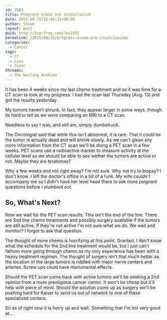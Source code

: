```yaml
---
id: 2581
title: Progress scans are inconclusive
date: 2015-08-15T12:48:33+00:00
author: Shawn
layout: post
guid: http://top-frog.com/?p=2581
permalink: /2015/08/15/progress-scans-are-inconclusive/
categories:
  - Cancer
tags:
  - CT
  - scan
  - tumor
threads:
  - The Wailing Wookiee
---
```

It has been 4 weeks since my last chemo treatment and so it was time for a CT scan to look at my progress. I had the scan last Thursday (Aug. 13) and got the results yesterday.

My tumors haven't shrunk. In fact, they appear larger in some ways, though its hard to tell as we were comparing an MRI to a CT scan. 

Needless to say I was, and still am, simply dumbstruck.

The Oncologist said that while this isn't abnormal, it is rare. That it could be the tumor is actually dead and will shrink slowly. As we can't glean any more information from the CT scan we'll be doing a PET scan in a few weeks. PET scans use a radioactive marker to measure activity at the cellular level so we should be able to see wether the tumors are active or not. Maybe they are teratomas?

Why a few weeks and not right away? I'm not sure. Why not try to biopsy? I don't know. I left the doctor's office in a bit of a funk. My wife couldn't accompany me so I didn't have her level head there to ask more poignant questions before I stumbled out. 

## So, What's Next?

Now we wait for the PET scan results. This isn't the end of the line. There are 2nd line chemo treatments and possibly surgery available if the tumors are still active. If they're not active I'm not sure what we do. We wait and monitor? I forgot to ask that question.

The thought of more chemo is horrifying at this point. Granted, I don't know what the schedule for the 2nd line treatment would be, but I just can't fathom more going through chemo as my only experience has been with a heavy treatment regimen. The thought of surgery isn't that much better as the location of the large tumors is riddled with major nerve centers and arteries. Screw ups could have monumental effects.

Should the PET scan come back with active tumors we'll be seeking a 2nd opinion from a more prestigious cancer center. It won't be cheap but it'll help with piece of mind. Should the solution come up as surgery we'll be pushing hard for Kaiser to send us out of network to one of these specialized centers. 

So as of right now it is hurry up and wait. Something that I'm not very good at…